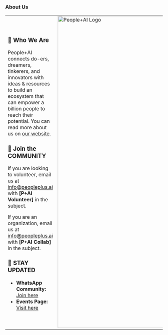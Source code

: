 ### About Us
<table>
<tr>
<td>
<h3> 🌟 Who We Are</h3>
People+AI connects do-ers, dreamers, tinkerers, and innovators with ideas & resources to build an ecosystem that can empower a billion people to reach their potential.  
You can read more about us on <a href="https://peopleplus.ai/">our website</a>.

<h3> 🤝 Join the COMMUNITY</h3>
If you are looking to volunteer, email us at <a href="mailto:info@peopleplus.ai">info@peopleplus.ai</a> with <strong>[P+AI Volunteer]</strong> in the subject.  


If you are an organization, email us at <a href="mailto:info@peopleplus.ai">info@peopleplus.ai</a> with <strong>[P+AI Collab]</strong> in the subject.

<h3> 📢 STAY UPDATED</h3>
<ul>
  <li><strong>WhatsApp Community:</strong> <a href="https://chat.whatsapp.com/LeFMP3usmel8XXOjwaHINg">Join here</a></li>
  <li><strong>Events Page:</strong> <a href="https://lu.ma/peopleplusai">Visit here</a></li>
</ul>
</td>
<td>
<img src="https://framerusercontent.com/images/0ZdsoJqTIdTxpjHExG38zeVRVA.png" alt="People+AI Logo" width="1000"/>
</td>
</tr>
</table>
